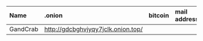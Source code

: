 | Name | .onion | bitcoin | mail address |
| :------ | :------ | :------ | :------ |
| GandCrab | http://gdcbghvjyqy7jclk.onion.top/ | | |
